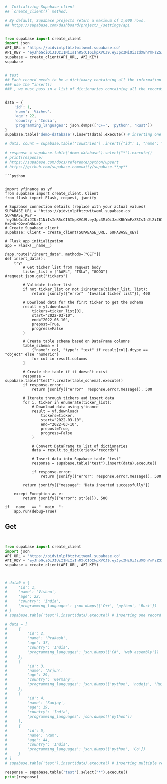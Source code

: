 

```python

#  Initializing Supabase client
## `create_client()` method.

# By default, Supabase projects return a maximum of 1,000 rows.
## https://supabase.com/dashboard/project/_/settings/api


from supabase import create_client
import json
API_URL = 'https://pidvimlpfbtztwitweml.supabase.co'
API_KEY = 'eyJhbGciOiJIUzI1NiIsInR5cCI6IkpXVCJ9.eyJpc3MiOiJzdXBhYmFzZSIsInJlZiI6InBpZHZpbWxwZmJ0enR3aXR3ZW1sIiwicm9sZSI6ImFub24iLCJpYXQiOjE3MTE2NjQzOTYsImV4cCI6MjAyNzI0MDM5Nn0.6bcjCb0xR4kOY1BDPJOCRCrM5V-MzD4UrO2rzRNkLeQ'
supabase = create_client(API_URL, API_KEY)
supabase


# test  
## Each record needs to be a dictionary containing all the information
### use the “insert()
### , we must pass in a list of dictionaries containing all the records’ data


data = {
    'id': 1,
    'name': 'Vishnu',
    'age': 22,
    'country': 'India',
    'programming_languages': json.dumps(['C++', 'python', 'Rust'])
}
supabase.table('demo-database').insert(data).execute() # inserting one record

# data, count = supabase.table('countries') .insert({"id": 1, "name": "Denmark"}) .execute()
  
# response = supabase.table('demo-database').select("*").execute()
# print(response)
# https://supabase.com/docs/reference/python/upsert
# https://github.com/supabase-community/supabase-**py**
```

```
```python


import yfinance as yf
from supabase import create_client, Client
from flask import Flask, request, jsonify

# Supabase connection details (replace with your actual values)
SUPABASE_URL = 'https://pidvimlpfbtztwitweml.supabase.co'
SUPABASE_KEY = 'eyJhbGciOiJIUzI1NiIsInR5cCI6IkpXVCJ9.eyJpc3MiOiJzdXBhYmFzZSIsInJlZiI6InBpZHZpbWxwZmJ0enR3aXR3ZW1sIiwicm9sZSI6ImFub24iLCJpYXQiOjE3MTE2NjQzOTYsImV4cCI6MjAyNzI0MDM5Nn0.6bcjCb0xR4kOY1BDPJOCRCrM5V-MzD4UrO2rzRNkLeQ'
# Create Supabase client
supabase: Client = create_client(SUPABASE_URL, SUPABASE_KEY)

# Flask app initialization
app = Flask(__name__)

@app.route("/insert_data", methods=["GET"])
def insert_data():
    try:
        # Get ticker list from request body
        ticker_list = ["AAPL", "TSLA", "GOOG"] #request.json.get("tickers")

        # Validate ticker list
        if not ticker_list or not isinstance(ticker_list, list):
            return jsonify({"error": "Invalid ticker list"}), 400

        # Download data for the first ticker to get the schema
        result = yf.download(
            tickers=ticker_list[0],
            start="2022-03-10",
            end="2022-03-10",
            prepost=True,
            progress=False
        )

        # Create table schema based on DataFrame columns
        table_schema = [
            {"name": col, "type": "text" if result[col].dtype == "object" else "numeric"}
            for col in result.columns
        ]

        # Create the table if it doesn't exist
        response = supabase.table("test").create(table_schema).execute()
        if response.error:
            return jsonify({"error": response.error.message}), 500

        # Iterate through tickers and insert data
        for i, ticker in enumerate(ticker_list):
            # Download data using yfinance
            result = yf.download(
                tickers=ticker,
                start="2022-03-10",
                end="2022-03-10",
                prepost=True,
                progress=False
            )

            # Convert DataFrame to list of dictionaries
            data = result.to_dict(orient="records")

            # Insert data into Supabase table "test"
            response = supabase.table("test").insert(data).execute()

            if response.error:
                return jsonify({"error": response.error.message}), 500

        return jsonify({"message": "Data inserted successfully"})

    except Exception as e:
        return jsonify({"error": str(e)}), 500

if __name__ == "__main__":
    app.run(debug=True)
```

## Get

```python


from supabase import create_client
import json
API_URL = 'https://pidvimlpfbtztwitweml.supabase.co'
API_KEY = 'eyJhbGciOiJIUzI1NiIsInR5cCI6IkpXVCJ9.eyJpc3MiOiJzdXBhYmFzZSIsInJlZiI6InBpZHZpbWxwZmJ0enR3aXR3ZW1sIiwicm9sZSI6ImFub24iLCJpYXQiOjE3MTE2NjQzOTYsImV4cCI6MjAyNzI0MDM5Nn0.6bcjCb0xR4kOY1BDPJOCRCrM5V-MzD4UrO2rzRNkLeQ'
supabase = create_client(API_URL, API_KEY)



# data0 = {
#     'id': 1,
#     'name': 'Vishnu',
#     'age': 22,
#     'country': 'India',
#     'programming_languages': json.dumps(['C++', 'python', 'Rust'])
# }
# supabase.table('test').insert(data).execute() # inserting one record

# data = [
#     {
#         'id': 2,
#         'name': 'Prakash',
#         'age': 37,
#         'country': 'India',
#         'programming_languages': json.dumps(['C#', 'web assembly'])
#     },
#     {
#         'id': 3,
#         'name': 'Arjun',
#         'age': 29,
#         'country': 'Germany',
#         'programming_languages': json.dumps(['python', 'nodejs', 'Rust'])
#     },
#     {
#         'id': 4,
#         'name': 'Sanjay',
#         'age': 19,
#         'country': 'India',
#         'programming_languages': json.dumps(['python'])
#     },
#     {
#         'id': 5,
#         'name': 'Ram',
#         'age': 44,
#         'country': 'India',
#         'programming_languages': json.dumps(['python', 'Go'])
#     }
# ]
# supabase.table('test').insert(data).execute() # inserting multiple records

response = supabase.table('test').select("*").execute()
print(response)

```